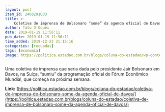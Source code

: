 ```yaml
---
layout: post
item_id: 2460291033
title: >-
    Coletiva de imprensa de Bolsonaro “some” da agenda oficial de Davos
author: Tatu D'Oquei
date: 2019-01-19 11:56:11
pub_date: 2019-01-19 11:56:11
time_added: 2019-12-23 21:15:16
categories: [recuadas]
tags: [economia]
image: https://politica.estadao.com.br/blogs/coluna-do-estadao/wp-content/uploads/sites/352/2018/10/BOLSONARORINDO.jpg
---
```


Uma coletiva de imprensa que seria dada pelo presidente Jair Bolsonaro em Davos, na Suíça, “sumiu” da programação oficial do Fórum Econômico Mundial, que começa na próxima semana.

**Link:** [https://politica.estadao.com.br/blogs/coluna-do-estadao/coletiva-de-imprensa-de-bolsonaro-some-da-agenda-oficial-de-davos/](https://politica.estadao.com.br/blogs/coluna-do-estadao/coletiva-de-imprensa-de-bolsonaro-some-da-agenda-oficial-de-davos/)

